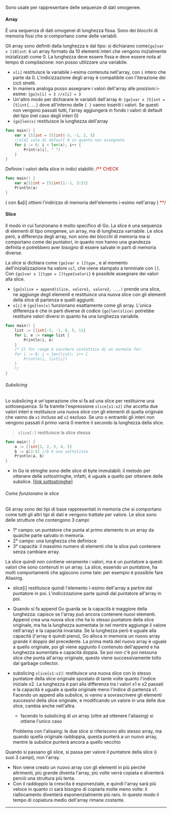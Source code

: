 Sono usate per rappresentare delle sequenze di dati omogenee.
#### Array
È una sequenza di dati omogenei di lunghezza fissa. Sono dei blocchi di memoria fissi che si comportano come delle variabili.

Gli array sono definiti dalla lunghezza e dal tipo: si dichiarano come`{go}var x [10]int`: è un array formato da 10 elementi interi che vengono inizialmente inizializzati come 0. La lunghezza deve essere fissa e deve essere nota al tempo di compilazione: non posso utilizzare una variabile.
- `x[i]` restituisce la variabile i-esima contenuta nell'array, con `i`  intero che parte da 0. L'indicizzazione degli array è compatibile con l'iterazione dei cicli stretti.
- In maniera analoga posso assegnare i valori dell'array alle posizioni i-esime: 
  `{go}x[i] = 3 //x[i] = 3` 
- Un'altro modo per dichiarare le variabili dell'array è: `{go}var x [5]int = [5]int{...}` dove all'interno delle `{ }` vanno inseriti i valori. Se questi non vengono passati tutti, l'array aggiungerà in fondo i valori di default del tipo (nel caso degli interi 0)
- `{go}len(x)` restituisce la lunghezza dell'array

```go unwrap title:"Scorrimento di un Array" warn:3
func main() {
	var x [5]int = [5]int{-3, -1, 2, 5} 
	//x[4] vale di default 0 in quanto non assegnato
	for i := 0; i < len(x); i++ {
		Print(x[i], " ")
	}
}
```

Definire i valori della slice in indici stabiliti: <span style="color:#ad0b0b">/** CHECK</span>
```go unwrap title:
func main() {
	var a[5]int = [5]int{1:-1, 3:21}
	Println(a)
}
```

( con &a[i] ottieni l'indirizzo di memoria dell'elemento i-esimo nell'array ) <span style="color:#ad0b0b">**/</span>
#### Slice
Il modo in cui funzionano è molto specifico di Go. La slice è una sequenza di elementi di tipo omogenee, un array, ma di lunghezza varriabile.
Le slice però, a differenza degli array, non sono dei blocchi di memoria ma si comportano come dei puntatori, in quanto non hanno una grandezza definita e potrebbero aver bisogno di essere salvate in parti di memoria diverse.

La slice si dichiara come `{go}var x []type` , e al momento dell'inizializzazione ha valore `nil`, che viene stampato a terminale con `[]`. Con `{go}var x []type = []type{valori}` è possibile assegnare dei valori alla slice.
- `{go}slice = append(slice, valore1, valore2, ...)` prende una slice, ne aggiunge degli elementi e restituisce una nuova slice con gli elementi della slice di partenza e quelli aggiunti.
- `x[i]` e `{go}len(x)` funzionano esattamente come gli array. L'unica differenza è che in parti diverse di codice `{go}len(slice)`  potrebbe restituire valori diversi in quanto ha una lunghezza variabile.

```go unwrap title:"for range con le slice" hl:6
func main() {
	list := []int{-3, -1, 0, 5, 11}
	for i, e := range list {
		Println(i, e)
	}
	/* Il for range è zucchero sintattico di un normale for:
	for i := 0; i < len(list); i++ {
		Println(i, list[i])
	}
	*/
}
```

###### Subslicing
Lo subslicing è un'operazione che si fa ad una slice per restituirne una sottosequenza.
Si fa tramite l'espressione `slice[x1:x2]` che accetta due valori interi e restituisce una nuova slice con gli elementi di quella originale che vanno da `x1` incluso ad `x2` escluso. Se uno o entrambi gli interi non vengono passati il primo varrà 0 mentre il secondo la lunghezza della slice.
>`slice[:]` restituisce la slice stessa

```go unwrap title:Subslicing
func main() {
	a := []int{1, 2, 3, 4, 5}
	b := a[2:5] //b è una sottolista
	Println(a, b)
}
```

- In Go le stringhe sono delle slice di byte immutabili: il metodo per ottenere delle sottostringhe, infatti, è uguale a quello per ottenere delle subslice. <ins>[link sottostringhe]</ins> 


###### Come funzionano le slice
Gli array sono dei tipi di base rappresentati in memoria che si comportano come tutti gli altri tipi di dati e vengono trattate per valore.
Le slice sono delle strutture che contengono 3 campi:
- 1° campo: un puntatore che punta al primo elemento in un array da qualche parte salvato in memoria.
- 2° campo: una lunghezza che definisce 
- 3° capacità: il massimo numero di elementi che la slice può contenere senza cambiare array.

La slice quindi non contiene veramente i valori, ma è un puntatore a questi valori che sono contenuti in un array.
La slice, essendo un puntatore, ha molti comportamenti che agiscono come tale: per esempio è possibile fare Aliasing.

- slice[i] restituisce quindi l'elemento i-esimo dell'array a partire dal puntatore in poi.
  L'indicizzazione parte quindi dal puntatore all'array in poi.
- Quando si fa append Go guarda se la capacità è maggiore della lunghezza: capisce se l'array può ancora contenere nuovi elementi. 
  Append crea una nuova slice che ha lo stesso puntatore della slice originale, ma ha la lunghezza aumentata (e nel mentre aggiunge il valore nell'array) e la capacità invariata.
  Se la lunghezza però è uguale alla capacità (l'array è quindi pieno), Go alloca in memoria un nuovo array grande il doppio del precedente. La prima metà del nuovo array è uguale a quello originale, poi gli viene aggiunto il contenuto dell'append e ha lunghezza aumentata e capacità doppia. Se poi non c'è poi nessuna slice che punta all'array originale, questo viene successivamente tolto dal garbage collector.
- subslicing `slice[x1:x2]`: restituisce una nuova slice con lo stesso puntatore della slice originale spostato di tante volte quanto l'indice iniziale x2. La lunghezza è pari alla differenza tra i valori x1 e x2 passati e la capacità è uguale a quella originale meno l'indice di partenza x1. 
  Facendo un append alla subslice, si vanno a sovrascrivere gli elementi successivi della slice originale, e modificando un valore in una delle due slice, cambia anche nell'altra.
	- facendo lo subslicing di un array (oltre ad ottenere l'aliasing) si ottiene l'unico caso 
  
  Problema con l'alisaing: le due slice si riferiscono allo stesso array, ma quando quella originale raddoppia, questa punterà a un nuovo array, mentre la subslice punterà ancora a quello vecchio

Quando si passano gli slice, si passa per valore il puntatore della slice (i suoi 3 campi), non l'array.

- Non viene creato un nuovo array con gli elementi in più perchè altrimenti, più grande diventa l'array, più volte verrà copiata e diventerà perciò una struttura più lenta. 
- Con il raddoppio la crescita è esponenziale, e quindi l'array sarà più veloce in quanto ci sarà bisogno di copiarla molte meno volte: il riallocamento diventerà esponenzialmente più raro. In questo modo il tempo di copiatura medio dell'array rimane costante.

***

